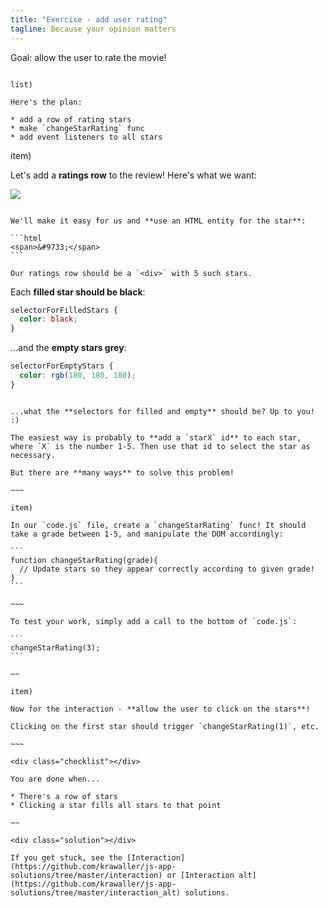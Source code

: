 ```yaml
---
title: "Exercise - add user rating"
tagline: Because your opinion matters
---
```


<div class="goal"></div>

Goal: allow the user to rate the movie!

~~~

list)

Here's the plan:

* add a row of rating stars
* make `changeStarRating` func
* add event listeners to all stars

~~~

item)

Let's add a **ratings row** to the review! Here's what we want:

![](resources/images/rating.png)

~~~~

We'll make it easy for us and **use an HTML entity for the star**:

```html
<span>&#9733;</span>
```

Our ratings row should be a `<div>` with 5 such stars.

~~~~

Each **filled star should be black**:

```css
selectorForFilledStars {
  color: black;
}
```

...and the **empty stars grey**:

```css
selectorForEmptyStars {
  color: rgb(180, 180, 180);
}
```

~~~~

...what the **selectors for filled and empty** should be? Up to you! :)

The easiest way is probably to **add a `starX` id** to each star, where `X` is the number 1-5. Then use that id to select the star as necessary.

But there are **many ways** to solve this problem!

~~~

item)

In our `code.js` file, create a `changeStarRating` func! It should take a grade between 1-5, and manipulate the DOM accordingly:

```
function changeStarRating(grade){
  // Update stars so they appear correctly according to given grade!
}
```

~~~

To test your work, simply add a call to the bottom of `code.js`:

```
changeStarRating(3);
```

~~

item)

Now for the interaction - **allow the user to click on the stars**!

Clicking on the first star should trigger `changeStarRating(1)`, etc.

~~~

<div class="checklist"></div>

You are done when...

* There's a row of stars
* Clicking a star fills all stars to that point

~~

<div class="solution"></div>

If you get stuck, see the [Interaction](https://github.com/krawaller/js-app-solutions/tree/master/interaction) or [Interaction alt](https://github.com/krawaller/js-app-solutions/tree/master/interaction_alt) solutions.
